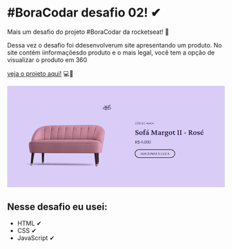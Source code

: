 # #BoraCodar desafio 02! ✔
Mais um desafio do projeto #BoraCodar da rocketseat! 🎉


Dessa vez o desafio foi ddesenvolverum site apresentando um produto. No site contém iinformaçõesdo produto e o mais legal, você tem a opção de visualizar o produto em 360

[veja o projeto aqui!](https://gabriel-vitebo.github.io/BoraCodar-desafio-02-Product/) 💻📱

![preview](./.github/preview.png) 

## Nesse desafio eu usei:
- HTML ✔
- CSS ✔
- JavaScript ✔